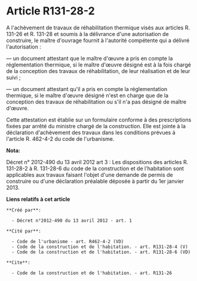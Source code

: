 # Article R131-28-2

A l'achèvement de travaux de réhabilitation thermique visés aux articles R. 131-26 et R. 131-28 et soumis à la délivrance
d'une autorisation de construire, le maître d'ouvrage fournit à l'autorité compétente qui a délivré l'autorisation : 

― un document attestant que le maître d'œuvre a pris en compte la réglementation thermique, si le maître d'œuvre désigné est
à la fois chargé de la conception des travaux de réhabilitation, de leur réalisation et de leur suivi ; 

― un document attestant qu'il a pris en compte la réglementation thermique, si le maître d'œuvre désigné n'est en charge que
de la conception des travaux de réhabilitation ou s'il n'a pas désigné de maître d'œuvre. 

Cette attestation est établie sur un formulaire conforme à des prescriptions fixées par arrêté du ministre chargé de la
construction. Elle est jointe à la déclaration d'achèvement des travaux dans les conditions prévues à l'article R. 462-4-2 du
code de l'urbanisme.

**Nota:**

Décret n° 2012-490 du 13 avril 2012 art 3 : Les dispositions des articles R. 131-28-2 à R. 131-28-6 du code de la
construction et de l'habitation sont applicables aux travaux faisant l'objet d'une demande de permis de construire ou d'une
déclaration préalable déposée à partir du 1er janvier 2013.

**Liens relatifs à cet article**

	**Créé par**:

	  - Décret n°2012-490 du 13 avril 2012 - art. 1

	**Cité par**:

	  - Code de l'urbanisme - art. R462-4-2 (VD)
	  - Code de la construction et de l'habitation. - art. R131-28-4 (V)
	  - Code de la construction et de l'habitation. - art. R131-28-6 (VD)

	**Cite**:

	  - Code de la construction et de l'habitation. - art. R131-26
